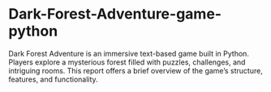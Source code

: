 # Dark-Forest-Adventure-game-python
Dark Forest Adventure is an immersive text-based game built in Python. Players explore a mysterious forest filled with puzzles, challenges, and intriguing rooms. This report offers a brief overview of the game’s structure, features, and functionality.
